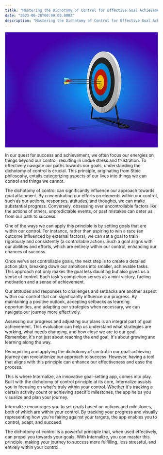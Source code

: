 ```yaml
---
title: "Mastering the Dichotomy of Control for Effective Goal Achievement"
date: "2023-06-28T00:00:00.000Z"
description: "Mastering the Dichotomy of Control for Effective Goal Achievement"
---
```


![Goals](goals.jpg)

In our quest for success and achievement, we often focus our energies on things beyond our control, resulting in undue stress and frustration. To effectively navigate our paths towards our goals, understanding the dichotomy of control is crucial. This principle, originating from Stoic philosophy, entails categorizing aspects of our lives into things we can control and things we cannot.

The dichotomy of control can significantly influence our approach towards goal attainment. By concentrating our efforts on elements within our control, such as our actions, responses, attitudes, and thoughts, we can make substantial progress. Conversely, obsessing over uncontrollable factors like the actions of others, unpredictable events, or past mistakes can deter us from our path to success.

One of the ways we can apply this principle is by setting goals that are within our control. For instance, rather than aspiring to win a race (an outcome influenced by external factors), we can set a goal to train rigorously and consistently (a controllable action). Such a goal aligns with our abilities and efforts, which are entirely within our control, enhancing our chances of success.

Once we've set controllable goals, the next step is to create a detailed action plan, breaking down our ambitions into smaller, achievable tasks. This approach not only makes the goal less daunting but also gives us a sense of control. Each task's completion serves as a mini victory, fueling motivation and a sense of achievement.

Our attitudes and responses to challenges and setbacks are another aspect within our control that can significantly influence our progress. By maintaining a positive outlook, accepting setbacks as learning opportunities, and adapting our strategies when necessary, we can navigate our journey more effectively.

Assessing our progress and adjusting our plans is an integral part of goal achievement. This evaluation can help us understand what strategies are working, what needs changing, and how close we are to our goal. Remember, it's not just about reaching the end goal; it's about growing and learning along the way.

Recognizing and applying the dichotomy of control in our goal-achieving journey can revolutionize our approach to success. However, having a tool that aligns with this principle can enhance our effectiveness and ease the process.

This is where Internalize, an innovative goal-setting app, comes into play. Built with the dichotomy of control principle at its core, Internalize assists you in focusing on what's truly within your control. Whether it's tracking a certain activity count or achieving specific milestones, the app helps you visualize and plan your journey.

Internalize encourages you to set goals based on actions and milestones, both of which are within your control. By tracking your progress and visually representing how you're fairing against your targets, the app enables you to control, adapt, and succeed.

The dichotomy of control is a powerful principle that, when used effectively, can propel you towards your goals. With Internalize, you can master this principle, making your journey to success more fulfilling, less stressful, and entirely within your control.
